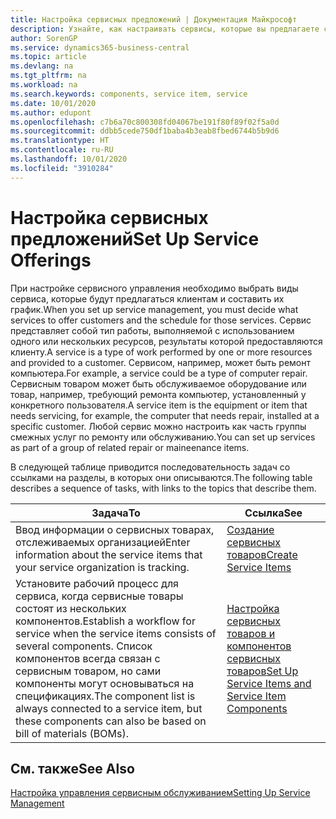 ```yaml
---
title: Настройка сервисных предложений | Документация Майкрософт
description: Узнайте, как настраивать сервисы, которые вы предлагаете своим клиентам.
author: SorenGP
ms.service: dynamics365-business-central
ms.topic: article
ms.devlang: na
ms.tgt_pltfrm: na
ms.workload: na
ms.search.keywords: components, service item, service
ms.date: 10/01/2020
ms.author: edupont
ms.openlocfilehash: c7b6a70c800308fd04067be191f80f89f02f5a0d
ms.sourcegitcommit: ddbb5cede750df1baba4b3eab8fbed6744b5b9d6
ms.translationtype: HT
ms.contentlocale: ru-RU
ms.lasthandoff: 10/01/2020
ms.locfileid: "3910284"
---
```

# <a name="set-up-service-offerings"></a><span data-ttu-id="93564-103">Настройка сервисных предложений</span><span class="sxs-lookup"><span data-stu-id="93564-103">Set Up Service Offerings</span></span>
<span data-ttu-id="93564-104">При настройке сервисного управления необходимо выбрать виды сервиса, которые будут предлагаться клиентам и составить их график.</span><span class="sxs-lookup"><span data-stu-id="93564-104">When you set up service management, you must decide what services to offer customers and the schedule for those services.</span></span> <span data-ttu-id="93564-105">Сервис представляет собой тип работы, выполняемой с использованием одного или нескольких ресурсов, результаты которой предоставляются клиенту.</span><span class="sxs-lookup"><span data-stu-id="93564-105">A service is a type of work performed by one or more resources and provided to a customer.</span></span> <span data-ttu-id="93564-106">Сервисом, например, может быть ремонт компьютера.</span><span class="sxs-lookup"><span data-stu-id="93564-106">For example, a service could be a type of computer repair.</span></span> <span data-ttu-id="93564-107">Сервисным товаром может быть обслуживаемое оборудование или товар, например, требующий ремонта компьютер, установленный у конкретного пользователя.</span><span class="sxs-lookup"><span data-stu-id="93564-107">A service item is the equipment or item that needs servicing, for example, the computer that needs repair, installed at a specific customer.</span></span> <span data-ttu-id="93564-108">Любой сервис можно настроить как часть группы смежных услуг по ремонту или обслуживанию.</span><span class="sxs-lookup"><span data-stu-id="93564-108">You can set up services as part of a group of related repair or maineenance items.</span></span>  
  
<span data-ttu-id="93564-109">В следующей таблице приводится последовательность задач со ссылками на разделы, в которых они описываются.</span><span class="sxs-lookup"><span data-stu-id="93564-109">The following table describes a sequence of tasks, with links to the topics that describe them.</span></span>  
  
|<span data-ttu-id="93564-110">**Задача**</span><span class="sxs-lookup"><span data-stu-id="93564-110">**To**</span></span>|<span data-ttu-id="93564-111">**Ссылка**</span><span class="sxs-lookup"><span data-stu-id="93564-111">**See**</span></span>|  
|------------|-------------|  
|<span data-ttu-id="93564-112">Ввод информации о сервисных товарах, отслеживаемых организацией</span><span class="sxs-lookup"><span data-stu-id="93564-112">Enter information about the service items that your service organization is tracking.</span></span>|[<span data-ttu-id="93564-113">Создание сервисных товаров</span><span class="sxs-lookup"><span data-stu-id="93564-113">Create Service Items</span></span>](service-how-to-create-service-items.md)|  
|<span data-ttu-id="93564-114">Установите рабочий процесс для сервиса, когда сервисные товары состоят из нескольких компонентов.</span><span class="sxs-lookup"><span data-stu-id="93564-114">Establish a workflow for service when the service items consists of several components.</span></span> <span data-ttu-id="93564-115">Список компонентов всегда связан с сервисным товаром, но сами компоненты могут основываться на спецификациях.</span><span class="sxs-lookup"><span data-stu-id="93564-115">The component list is always connected to a service item, but these components can also be based on bill of materials (BOMs).</span></span>|[<span data-ttu-id="93564-116">Настройка сервисных товаров и компонентов сервисных товаров</span><span class="sxs-lookup"><span data-stu-id="93564-116">Set Up Service Items and Service Item Components</span></span>](service-how-setup-service-items.md)|  
  
## <a name="see-also"></a><span data-ttu-id="93564-117">См. также</span><span class="sxs-lookup"><span data-stu-id="93564-117">See Also</span></span>  
[<span data-ttu-id="93564-118">Настройка управления сервисным обслуживанием</span><span class="sxs-lookup"><span data-stu-id="93564-118">Setting Up Service Management</span></span>](service-setup-service.md)   